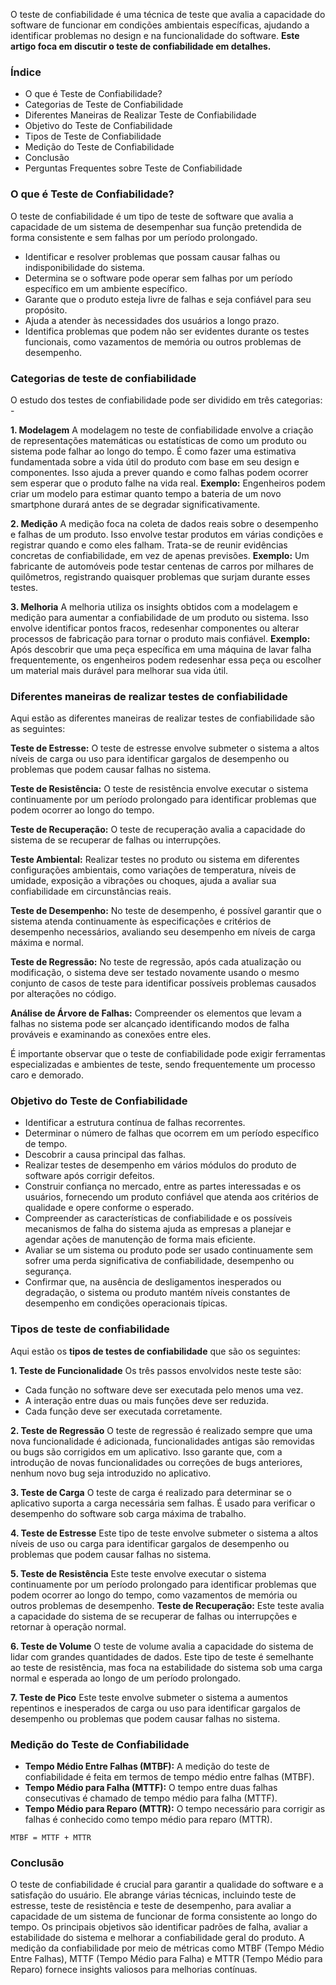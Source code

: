 O teste de confiabilidade é uma técnica de teste que avalia a capacidade do software de funcionar em condições ambientais específicas, ajudando a identificar problemas no design e na funcionalidade do software.
**Este artigo foca em discutir o teste de confiabilidade em detalhes.**

### **Índice**

- O que é Teste de Confiabilidade?
- Categorias de Teste de Confiabilidade
- Diferentes Maneiras de Realizar Teste de Confiabilidade
- Objetivo do Teste de Confiabilidade
- Tipos de Teste de Confiabilidade
- Medição do Teste de Confiabilidade
- Conclusão
- Perguntas Frequentes sobre Teste de Confiabilidade


### **O que é Teste de Confiabilidade?**

O teste de confiabilidade é um tipo de teste de software que avalia a capacidade de um sistema de desempenhar sua função pretendida de forma consistente e sem falhas por um período prolongado.
- Identificar e resolver problemas que possam causar falhas ou indisponibilidade do sistema.
- Determina se o software pode operar sem falhas por um período específico em um ambiente específico.
- Garante que o produto esteja livre de falhas e seja confiável para seu propósito.
- Ajuda a atender às necessidades dos usuários a longo prazo.
- Identifica problemas que podem não ser evidentes durante os testes funcionais, como vazamentos de memória ou outros problemas de desempenho.

### Categorias de teste de confiabilidade

O estudo dos testes de confiabilidade pode ser dividido em três categorias: -

**1. Modelagem** A modelagem no teste de confiabilidade envolve a criação de representações matemáticas ou estatísticas de como um produto ou sistema pode falhar ao longo do tempo. É como fazer uma estimativa fundamentada sobre a vida útil do produto com base em seu design e componentes. Isso ajuda a prever quando e como falhas podem ocorrer sem esperar que o produto falhe na vida real.
**Exemplo:** Engenheiros podem criar um modelo para estimar quanto tempo a bateria de um novo smartphone durará antes de se degradar significativamente.

**2. Medição** A medição foca na coleta de dados reais sobre o desempenho e falhas de um produto. Isso envolve testar produtos em várias condições e registrar quando e como eles falham. Trata-se de reunir evidências concretas de confiabilidade, em vez de apenas previsões.
**Exemplo:** Um fabricante de automóveis pode testar centenas de carros por milhares de quilômetros, registrando quaisquer problemas que surjam durante esses testes.

**3. Melhoria** A melhoria utiliza os insights obtidos com a modelagem e medição para aumentar a confiabilidade de um produto ou sistema. Isso envolve identificar pontos fracos, redesenhar componentes ou alterar processos de fabricação para tornar o produto mais confiável.
**Exemplo:** Após descobrir que uma peça específica em uma máquina de lavar falha frequentemente, os engenheiros podem redesenhar essa peça ou escolher um material mais durável para melhorar sua vida útil.


### Diferentes maneiras de realizar testes de confiabilidade

Aqui estão as diferentes maneiras de realizar testes de confiabilidade são as seguintes:

**Teste de Estresse:** O teste de estresse envolve submeter o sistema a altos níveis de carga ou uso para identificar gargalos de desempenho ou problemas que podem causar falhas no sistema.

**Teste de Resistência:** O teste de resistência envolve executar o sistema continuamente por um período prolongado para identificar problemas que podem ocorrer ao longo do tempo.

**Teste de Recuperação:** O teste de recuperação avalia a capacidade do sistema de se recuperar de falhas ou interrupções.

**Teste Ambiental:** Realizar testes no produto ou sistema em diferentes configurações ambientais, como variações de temperatura, níveis de umidade, exposição a vibrações ou choques, ajuda a avaliar sua confiabilidade em circunstâncias reais.

**Teste de Desempenho:** No teste de desempenho, é possível garantir que o sistema atenda continuamente às especificações e critérios de desempenho necessários, avaliando seu desempenho em níveis de carga máxima e normal.

**Teste de Regressão:** No teste de regressão, após cada atualização ou modificação, o sistema deve ser testado novamente usando o mesmo conjunto de casos de teste para identificar possíveis problemas causados por alterações no código.

**Análise de Árvore de Falhas:** Compreender os elementos que levam a falhas no sistema pode ser alcançado identificando modos de falha prováveis e examinando as conexões entre eles.

É importante observar que o teste de confiabilidade pode exigir ferramentas especializadas e ambientes de teste, sendo frequentemente um processo caro e demorado.


### **Objetivo do Teste de Confiabilidade**

- Identificar a estrutura contínua de falhas recorrentes.
- Determinar o número de falhas que ocorrem em um período específico de tempo.
- Descobrir a causa principal das falhas.
- Realizar testes de desempenho em vários módulos do produto de software após corrigir defeitos.
- Construir confiança no mercado, entre as partes interessadas e os usuários, fornecendo um produto confiável que atenda aos critérios de qualidade e opere conforme o esperado.
- Compreender as características de confiabilidade e os possíveis mecanismos de falha do sistema ajuda as empresas a planejar e agendar ações de manutenção de forma mais eficiente.
- Avaliar se um sistema ou produto pode ser usado continuamente sem sofrer uma perda significativa de confiabilidade, desempenho ou segurança.
- Confirmar que, na ausência de desligamentos inesperados ou degradação, o sistema ou produto mantém níveis constantes de desempenho em condições operacionais típicas.


### **Tipos de teste de confiabilidade**

Aqui estão os **tipos de testes de confiabilidade** que são os seguintes:

**1. Teste de Funcionalidade** Os três passos envolvidos neste teste são:
- Cada função no software deve ser executada pelo menos uma vez.
- A interação entre duas ou mais funções deve ser reduzida.
- Cada função deve ser executada corretamente.

**2. Teste de Regressão** O teste de regressão é realizado sempre que uma nova funcionalidade é adicionada, funcionalidades antigas são removidas ou bugs são corrigidos em um aplicativo. Isso garante que, com a introdução de novas funcionalidades ou correções de bugs anteriores, nenhum novo bug seja introduzido no aplicativo.

**3. Teste de Carga** O teste de carga é realizado para determinar se o aplicativo suporta a carga necessária sem falhas. É usado para verificar o desempenho do software sob carga máxima de trabalho.

**4. Teste de Estresse** Este tipo de teste envolve submeter o sistema a altos níveis de uso ou carga para identificar gargalos de desempenho ou problemas que podem causar falhas no sistema.

**5. Teste de Resistência** Este teste envolve executar o sistema continuamente por um período prolongado para identificar problemas que podem ocorrer ao longo do tempo, como vazamentos de memória ou outros problemas de desempenho.
**Teste de Recuperação:** Este teste avalia a capacidade do sistema de se recuperar de falhas ou interrupções e retornar à operação normal.

**6. Teste de Volume** O teste de volume avalia a capacidade do sistema de lidar com grandes quantidades de dados. Este tipo de teste é semelhante ao teste de resistência, mas foca na estabilidade do sistema sob uma carga normal e esperada ao longo de um período prolongado.

**7. Teste de Pico** Este teste envolve submeter o sistema a aumentos repentinos e inesperados de carga ou uso para identificar gargalos de desempenho ou problemas que podem causar falhas no sistema.


### **Medição do Teste de Confiabilidade**

- **Tempo Médio Entre Falhas (MTBF):** A medição do teste de confiabilidade é feita em termos de tempo médio entre falhas (MTBF).
- **Tempo Médio para Falha (MTTF):** O tempo entre duas falhas consecutivas é chamado de tempo médio para falha (MTTF).
- **Tempo Médio para Reparo (MTTR):** O tempo necessário para corrigir as falhas é conhecido como tempo médio para reparo (MTTR).
```
MTBF = MTTF + MTTR
```

### **Conclusão**

O teste de confiabilidade é crucial para garantir a qualidade do software e a satisfação do usuário. Ele abrange várias técnicas, incluindo teste de estresse, teste de resistência e teste de desempenho, para avaliar a capacidade de um sistema de funcionar de forma consistente ao longo do tempo.
Os principais objetivos são identificar padrões de falha, avaliar a estabilidade do sistema e melhorar a confiabilidade geral do produto.
A medição da confiabilidade por meio de métricas como MTBF (Tempo Médio Entre Falhas), MTTF (Tempo Médio para Falha) e MTTR (Tempo Médio para Reparo) fornece insights valiosos para melhorias contínuas.


